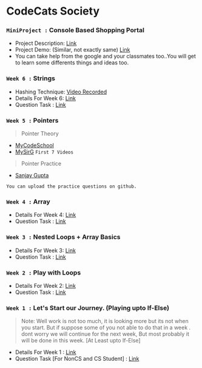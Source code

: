 # CodeCats Society

### `MiniProject :` Console Based Shopping Portal
- Project Description: [Link](https://docs.google.com/document/d/1X_DNL8rQ0zs6bZuVRmJGXP87zEX2vtt2o5Z6sy_T8cE/edit?usp=sharing)
- Project Demo: (Similar, not exactly same) [Link](https://drive.google.com/file/d/1VzF5xUeVvLrFJe5uwnitE3YicqJqo5rV/view?usp=sharing)
- You can take help from the google and your classmates too..You will get to learn some differents things and ideas too.

### `Week 6 :` Strings
- Hashing Technique: [Video Recorded](https://drive.google.com/file/d/11T3LGpHtF9994Ml_3oozHmHL48_EUMWb/view?usp=drivesdk)
- Details For Week 6: [Link](https://docs.google.com/document/d/12-EyxkyJlHlRVpfNPA3O7n3V0CsOF8BDjbU_kVLF3mI/edit?usp=sharing)
- Question Task : [Link](https://docs.google.com/document/d/1_96_zTzqLeP954PRgBrqcYN8dfLNMMIgaupLvLVz5mw/edit?usp=sharing)

### `Week 5 :` Pointers

> Pointer Theory

- [MyCodeSchool](https://www.youtube.com/watch?v=h-HBipu_1P0&list=PL2_aWCzGMAwLZp6LMUKI3cc7pgGsasm2_&index=1)
- [MySirG](https://www.youtube.com/watch?v=d26HpQ2DKUo&list=PLgD2pQFJFJ1QWQQcYoWZ4R6plGXi6d8TT) `First 7 Videos`

> Pointer Practice

- [Sanjay Gupta](https://www.youtube.com/watch?v=KIx_XZ0WuBY&list=PL-gW8Fj5TGrrthd1Djj7V72bDHnF0psKr)

`You can upload the practice questions on github.`

### `Week 4 :` Array

- Details For Week 4: [Link](https://docs.google.com/document/d/1irz5dOBmX8bOVzY8tdDtJAkgli40OTwy8Ez7BjzuB7I/edit?usp=sharing)
- Question Task : [Link](https://docs.google.com/document/d/1IPNEGJdJ4FRfpmtb_P74_qjkj7_SenoZBisuB_Vwj8o/edit?usp=sharing)

### `Week 3 :` Nested Loops + Array Basics

- Details For Week 3: [Link](https://docs.google.com/document/d/1wpa9zNu_7sBwjMJf123hIzPWiUE8ueXrvn8PAKnfMTE/edit?usp=sharing)
- Question Task : [Link](https://docs.google.com/document/d/1dnjlaFyg1ztuzdTniGWws6XkTqQSy7hP8ze7R6MdEts/edit?usp=sharing)
 
### `Week 2 :` Play with Loops

- Details For Week 2: [Link](https://docs.google.com/document/d/1hqyql50D_1d-JlDg2pSyeEk9FvCiDxINcNSTcD8f5as/edit?usp=sharing)
- Question Task : [Link](https://docs.google.com/document/d/1FVWMuI9TOTff8hRy08YREA9grtJf9PG7n41ekfVnBOM/edit?usp=sharing)

### `Week 1 :` Let's Start our Journey. (Playing upto If-Else)
> Note:
  Well work is not too much, it is looking more but its not when you start. But if suppose some  of you not able to do that in a week . dont worry we will continue for the next week, But most probably it will be done in this week. [At Least upto If-Else]
  
- Details For Week 1 : [Link](https://docs.google.com/document/d/1ALtuZ3tvvjO5LAI4CpJESLmZYHvrbhtyqQhZBW-LvS4/edit?usp=sharing)
- Question Task [For NonCS and CS Student] : [Link](https://docs.google.com/document/d/1J71t8xqOoSuS62cSpJRwsvsDHj9kKWHjGnxfgjQMxo8/edit?usp=sharing)
